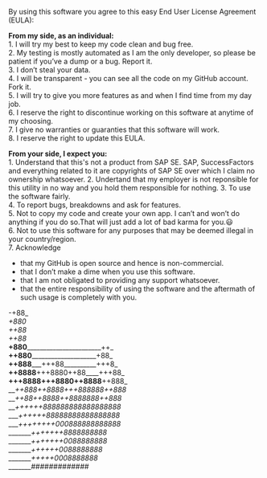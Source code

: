 By using this software you agree to this easy End User License Agreement (EULA):

**From my side, as an individual:**  
1\. I will try my best to keep my code clean and bug free.  
2\. My testing is mostly automated as I am the only developer, so please be patient if you’ve a dump or a bug. Report it.  
3\. I don’t steal your data.  
4\. I will be transparent - you can see all the code on my GitHub account. Fork it.  
5\. I will try to give you more features as and when I find time from my day job.  
6\. I reserve the right to discontinue working on this software at anytime of my choosing.  
7\. I give no warranties or guaranties that this software will work.  
8\. I reserve the right to update this EULA.

**From your side, I expect you:**  
1\. Understand that this's not a product from SAP SE. SAP, SuccessFactors and everything related to it are copyrights of SAP SE over which I claim no ownership whatsoever.
2\. Undertand that my employer is not reponsible for this utility in no way and you hold them responsible for nothing.
3\. To use the software fairly.  
4\. To report bugs, breakdowns and ask for features.  
5\. Not to copy my code and create your own app. I can’t and won’t do anything if you do so.That will just add a lot of bad karma for you.😃  
6\. Not to use this software for any purposes that may be deemed illegal in your country/region.  
7\. Acknowledge
* that my GitHub is open source and hence is non-commercial.  
* that I don’t make a dime when you use this software.  
* that I am not obligated to providing any support whatsoever.  
* that the entire responsibility of using the software and the aftermath of such usage is completely with you.

-+88_  
_+880_  
_++88_  
_++88_  
__+880_________________________++_  
__++880______________________+88_  
__++888_____+++88__________+++8_  
__++8888__+++8880++88____+++88_  
__+++8888+++8880++8888__++888_  
___++888++8888+++888888++888_  
___++88++8888++8888888++888_  
___++++++888888888888888888_  
____++++++88888888888888888_  
____++++++++000888888888888_  
________+++++++8888888888_  
________+++++++0088888888_  
________++++++0088888888_  
________+++++0008888888_  
________#############_
